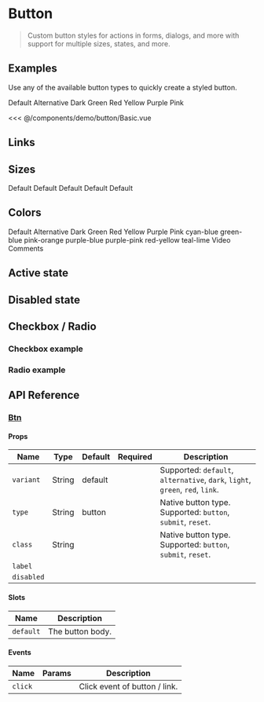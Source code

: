 # Button

> Custom button styles for actions in forms, dialogs, and more with support for multiple sizes, states, and more.

## Examples

Use any of the available button types to quickly create a styled button.

<DemoContainer2>
  <v-button color="default">Default</v-button>
  <v-button color="alternative">Alternative</v-button>
  <v-button color="dark">Dark</v-button>
  <v-button color="green">Green</v-button>
  <v-button color="red">Red</v-button>
  <v-button color="yellow">Yellow</v-button>
  <v-button color="purple">Purple</v-button>
  <v-button color="pink">Pink</v-button>
</DemoContainer2>

<<< @/components/demo/button/Basic.vue

## Links

## Sizes
<DemoContainer>
  <v-button size="xs">Default</v-button>
  <v-button size="sm">Default</v-button>
  <v-button size="md">Default</v-button>
  <v-button size="lg">Default</v-button>
  <v-button size="xl">Default</v-button>
</DemoContainer>

## Colors

<DemoContainer2>
  <v-button color="default" pill>Default</v-button>
  <v-button color="alternative" pill>Alternative</v-button>
  <v-button color="dark" pill>Dark</v-button>
  <v-button color="green" pill>Green</v-button>
  <v-button color="red" pill>Red</v-button>
  <v-button color="yellow" pill>Yellow</v-button>
  <v-button color="purple" pill>Purple</v-button>
  <v-button color="pink" pill>Pink</v-button>
</DemoContainer2>

<DemoContainer2>
  <v-button color="cyan-blue">cyan-blue</v-button>
  <v-button color="green-blue">green-blue</v-button>
  <v-button color="pink-orange">pink-orange</v-button>
  <v-button color="purple-blue">purple-blue</v-button>
  <v-button color="purple-pink">purple-pink</v-button>
  <v-button color="red-yellow">red-yellow</v-button>
  <v-button color="teal-lime">teal-lime</v-button>
</DemoContainer2>

<DemoContainer2>
  <v-button color="cyan-blue">
    <v-icon name="video" />
  </v-button>
  <v-button color="green-blue">
    <v-icon name="edit" />
  </v-button>
  <v-button color="pink-orange">
    <v-icon name="verify" />
  </v-button>
  <v-button color="purple-blue">
    <v-icon name="comment" />
  </v-button>
  <v-button color="purple-pink">
    <v-icon name="send" />
  </v-button>
  <v-button color="red-yellow">
    <v-icon name="friends" />
  </v-button>
  <v-button color="teal-lime">
    <v-icon name="analytics" />
  </v-button>
</DemoContainer2>

<DemoContainer2>
  <v-button class="flex" color="cyan-blue">
    <template #prefix>
      <v-icon name="video" /> 
    </template>    
      Video
  </v-button>
    <v-button class="flex" color="purple-pink">
      Comments
    <template #suffix>
      <v-icon name="comment" /> 
    </template>          
  </v-button>
</DemoContainer2>

## Active state

## Disabled state

## Checkbox / Radio

### Checkbox example

### Radio example

## API Reference

### [Btn](https://github.com/suralabs/vancedvue/blob/1.x/src/components/button/v-button.js)


#### Props

| Name          | Type             | Default | Required | Description                                                                                                                   |
|---------------|------------------|---------|----------|-------------------------------------------------------------------------------------------------------------------------------|
| `variant`     | String           | default |          | Supported: `default`, `alternative`, `dark`, `light`, `green`, `red`, `link`.                                                 |
| `type`        | String           | button  |          | Native button type. Supported: `button`, `submit`, `reset`.                                                                   |
| `class`       | String           |         |          | Native button type. Supported: `button`, `submit`, `reset`.                                                                   |
| `label`       |                  |         |          |              |
| `disabled`    |                  |         |          |            |

#### Slots

| Name      | Description      |
|-----------|------------------|
| `default` | The button body. |

#### Events

| Name    | Params | Description                   |
|---------|--------|-------------------------------|
| `click` |        | Click event of button / link. |

